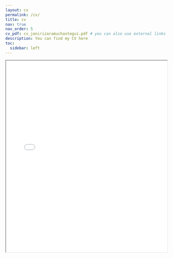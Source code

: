 ```yaml
---
layout: cv
permalink: /cv/
title: cv
nav: true
nav_order: 5
cv_pdf: cv_jonirizaramuchastegui.pdf # you can also use external links here
description: You can find my CV here
toc:
  sidebar: left
---
```


<iframe src="/assets/pdf/cv_jonirizaramuchastegui.pdf" width="100%" height="600px">
    This browser does not support PDFs. Please download the PDF to view it: 
    <a href="/assets/pdf/cv_jonirizaramuchastegui.pdf">Download PDF</a>
</iframe>
